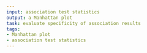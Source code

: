 ```yaml
---
input: association test statistics
output: a Manhattan plot
task: evaluate specificity of association results
tags:
- Manhattan plot
- association test statistics
---
```


